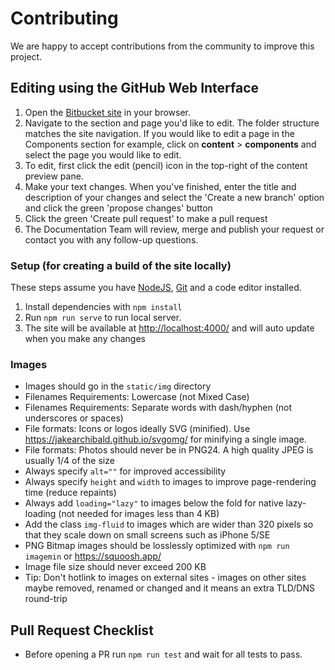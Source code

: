 # Contributing

We are happy to accept contributions from the community to improve this project.

## Editing using the GitHub Web Interface

1. Open the [Bitbucket site](https://github.com/trimble-oss/website-modus.trimble.com) in your browser.
2. Navigate to the section and page you'd like to edit. The folder structure matches the site navigation. If you would like to edit a page in the Components section for example, click on **content** > **components** and select the page you would like to edit.
3. To edit, first click the edit (pencil) icon in the top-right of the content preview pane.
4. Make your text changes. When you've finished, enter the title and description of your changes and select the 'Create a new branch' option and click the green 'propose changes' button
5. Click the green 'Create pull request' to make a pull request
7. The Documentation Team will review, merge and publish your request or contact you with any follow-up questions.

### Setup (for creating a build of the site locally)

These steps assume you have [NodeJS](https://nodejs.org/en/), [Git](https://git-scm.com/) and a code editor installed.

1. Install dependencies with `npm install`
2. Run `npm run serve` to run local server.
3. The site will be available at <http://localhost:4000/> and will auto update when you make any changes

### Images

- Images should go in the `static/img` directory
- Filenames Requirements: Lowercase (not Mixed Case)
- Filenames Requirements: Separate words with dash/hyphen (not underscores or spaces)
- File formats: Icons or logos ideally SVG (minified). Use https://jakearchibald.github.io/svgomg/ for minifying a single image.
- File formats: Photos should never be in PNG24. A high quality JPEG is usually 1/4 of the size
- Always specify `alt=""` for improved accessibility
- Always specify `height` and `width` to images to improve page-rendering time (reduce repaints)
- Always add `loading="lazy"` to images below the fold for native lazy-loading (not needed for images less than 4 KB)
- Add the class `img-fluid` to images which are wider than 320 pixels so that they scale down on small screens such as iPhone 5/SE
- PNG Bitmap images should be losslessly optimized with `npm run imagemin` or https://squoosh.app/
- Image file size should never exceed 200 KB
- Tip: Don't hotlink to images on external sites - images on other sites maybe removed, renamed or changed and it means an extra TLD/DNS round-trip

## Pull Request Checklist

- Before opening a PR run `npm run test` and wait for all tests to pass.
